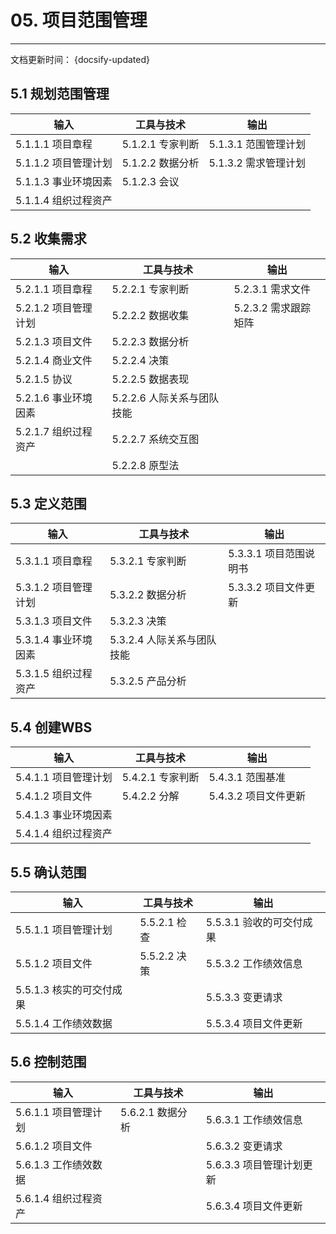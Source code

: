 # 05. 项目范围管理

---
文档更新时间： {docsify-updated}

## 5.1 规划范围管理

| 输入  | 工具与技术  | 输出  |
|-----|--------|-----|
| 5.1.1.1 项目章程     | 5.1.2.1 专家判断 | 5.1.3.1 范围管理计划 |
| 5.1.1.2 项目管理计划 | 5.1.2.2 数据分析 | 5.1.3.2 需求管理计划 |
| 5.1.1.3 事业环境因素 | 5.1.2.3 会议     |                      |
| 5.1.1.4 组织过程资产 |                  |                      |

## 5.2 收集需求

| 输入  | 工具与技术  | 输出  |
|-----|--------|-----|
| 5.2.1.1 项目章程     | 5.2.2.1 专家判断           | 5.2.3.1 需求文件     |
| 5.2.1.2 项目管理计划 | 5.2.2.2 数据收集           | 5.2.3.2 需求跟踪矩阵 |
| 5.2.1.3 项目文件     | 5.2.2.3 数据分析           |                      |
| 5.2.1.4 商业文件     | 5.2.2.4 决策               |                      |
| 5.2.1.5 协议         | 5.2.2.5 数据表现           |                      |
| 5.2.1.6 事业环境因素 | 5.2.2.6 人际关系与团队技能 |                      |
| 5.2.1.7 组织过程资产 | 5.2.2.7 系统交互图         |                      |
|                      | 5.2.2.8 原型法             |                      |

## 5.3 定义范围

| 输入  | 工具与技术  | 输出  |
|-----|--------|-----|
| 5.3.1.1 项目章程         | 5.3.2.1 专家判断           | 5.3.3.1 项目范围说明书   |
| 5.3.1.2 项目管理计划     | 5.3.2.2 数据分析           | 5.3.3.2 项目文件更新     |
| 5.3.1.3 项目文件         | 5.3.2.3 决策               |                          |
| 5.3.1.4 事业环境因素     | 5.3.2.4 人际关系与团队技能 |                          |
| 5.3.1.5 组织过程资产     | 5.3.2.5 产品分析           | 

## 5.4 创建WBS 

| 输入  | 工具与技术  | 输出  |
|-----|--------|-----|
| 5.4.1.1 项目管理计划     | 5.4.2.1 专家判断           | 5.4.3.1 范围基准         |
| 5.4.1.2 项目文件         | 5.4.2.2 分解               | 5.4.3.2 项目文件更新     |
| 5.4.1.3 事业环境因素     |                            |                          |
| 5.4.1.4 组织过程资产     |                            |

## 5.5 确认范围 
| 输入  | 工具与技术  | 输出  |
|-----|--------|-----|
| 5.5.1.1 项目管理计划     | 5.5.2.1 检查               | 5.5.3.1 验收的可交付成果 |
| 5.5.1.2 项目文件         | 5.5.2.2 决策               | 5.5.3.2 工作绩效信息     |
| 5.5.1.3 核实的可交付成果 |                            | 5.5.3.3 变更请求         |
| 5.5.1.4 工作绩效数据     |                            | 5.5.3.4 项目文件更新     |

## 5.6 控制范围    

| 输入  | 工具与技术  | 输出  |
|-----|--------|-----|
| 5.6.1.1 项目管理计划     | 5.6.2.1 数据分析           | 5.6.3.1 工作绩效信息     |
| 5.6.1.2 项目文件         |                            | 5.6.3.2 变更请求         |
| 5.6.1.3 工作绩效数据     |                            | 5.6.3.3 项目管理计划更新 |
| 5.6.1.4 组织过程资产     |                            | 5.6.3.4 项目文件更新     |